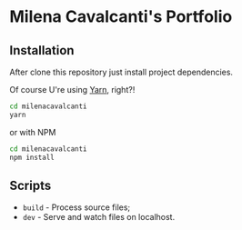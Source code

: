 # Milena Cavalcanti's Portfolio

## Installation

After clone this repository just install project dependencies.

Of course U're using [Yarn](https://yarnpkg.com/), right?!

```sh
cd milenacavalcanti
yarn
```

or with NPM

```sh
cd milenacavalcanti
npm install
```

## Scripts

- `build` - Process source files;
- `dev` - Serve and watch files on localhost.
